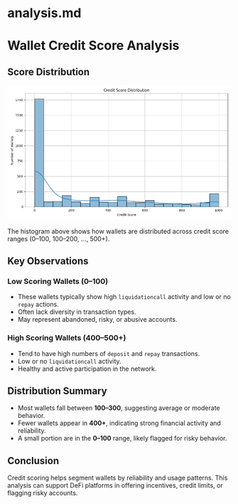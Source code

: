 # analysis.md

# Wallet Credit Score Analysis

##  Score Distribution

![Score Distribution](score_distribution.png)

The histogram above shows how wallets are distributed across credit score ranges (0–100, 100–200, ..., 500+).

##  Key Observations

###  Low Scoring Wallets (0–100)

- These wallets typically show high `liquidationcall` activity and low or no `repay` actions.
- Often lack diversity in transaction types.
- May represent abandoned, risky, or abusive accounts.

###  High Scoring Wallets (400–500+)

- Tend to have high numbers of `deposit` and `repay` transactions.
- Low or no `liquidationcall` activity.
- Healthy and active participation in the network.

##  Distribution Summary

- Most wallets fall between **100–300**, suggesting average or moderate behavior.
- Fewer wallets appear in **400+**, indicating strong financial activity and reliability.
- A small portion are in the **0–100** range, likely flagged for risky behavior.

##  Conclusion

Credit scoring helps segment wallets by reliability and usage patterns. This analysis can support DeFi platforms in offering incentives, credit limits, or flagging risky accounts.